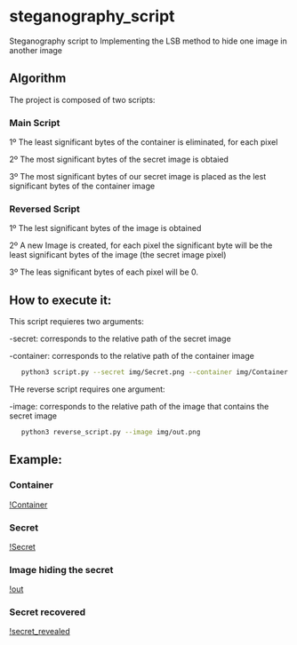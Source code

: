 # steganography_script
Steganography script to Implementing the LSB method to hide one image in another image

## Algorithm

The project is composed of two scripts:

### Main Script

1º The least significant bytes of the container is eliminated, for each pixel

2º The most significant bytes of the secret image is obtaied 

3º The most significant bytes of our secret image is placed as the lest significant bytes of the container image

### Reversed Script

1º The lest significant bytes of the image is obtained

2º A new Image is created, for each pixel the significant byte will be the least significant bytes of the image (the secret image pixel)

3º The leas significant bytes of each pixel will be 0.


## How to execute it:

This script requieres two arguments:

-secret: corresponds to the relative path of the secret image

-container: corresponds to the relative path of the container image

```bash
   python3 script.py --secret img/Secret.png --container img/Container.png 
```

THe reverse script requires one argument:

-image: corresponds to the relative path of the image that contains the secret image

```bash
   python3 reverse_script.py --image img/out.png 
```

## Example:

### Container
[!Container](img/Container.png)

### Secret
[!Secret](img/Secret.png)

### Image hiding the secret
[!out](img/out.png)

### Secret recovered
[!secret_revealed](img/secret_revealed.png)